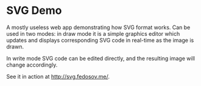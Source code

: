 SVG Demo
========

A mostly useless web app demonstrating how SVG format works. Can be used in two modes: in draw mode it is a simple graphics editor which updates and displays corresponding SVG code in real-time as the image is drawn.

In write mode SVG code can be edited directly, and the resulting image will change accordingly.

See it in action at http://svg.fedosov.me/.
